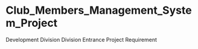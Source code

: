 # Club_Members_Management_System_Project
Development Division Division Entrance Project Requirement
